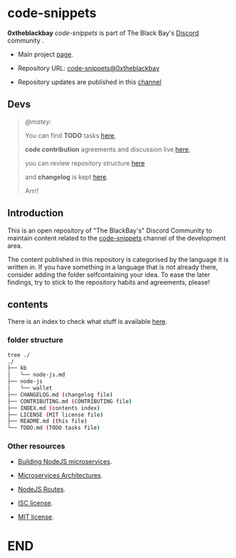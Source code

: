 # code-snippets

**0xtheblackbay** *code-snippets* is part of The Black Bay's [Discord](https://discord.gg/aBTHCcWsy2) community .

- Main project [page](https://github.com/0xtheblackbay).

- Repository URL: [code-snippets@0xtheblackbay](https://github.com/0xtheblackbay/code-snippets)

- Repository updates are published in this [channel](https://discord.com/channels/824802263775314011/1112112155001634827)

## Devs

> *@matey*:
>
> You can find **TODO** tasks [here](/TODO.md),
>
> **code contribution** agreements and discussion live [here](/CONTRIBUTING.md),
>
> you can review repository structure [here](/INDEX.md)
>
> and **changelog** is kept [here](/CHANGELOG.md).
>
> Arrr!

## Introduction

This is an open repository of "The BlackBay's" Discord Community to maintain content related to the [code-snippets](https://discord.gg/MnKwG8hXvA) channel of the development area.

The content published in this repository is categorised by the language it is written in. If you have something in a language that is not already there, consider adding the folder selfcontaining your idea. To ease the later findings, try to stick to the repository habits and agreements, please!

## contents

There is an index to check what stuff is available [here](/INDEX.md).

### folder structure

```sh
tree ./
./
├── kb
│   └── node-js.md
├── node-js
│   └── wallet 
├── CHANGELOG.md (changelog file)
├── CONTRIBUTING.md (CONTRIBUTING file)
├── INDEX.md (contents index)
├── LICENSE (MIT license file)
├── README.md (this file)
└── TODO.md (TODO tasks file)
```

### Other resources

- [Building NodeJS microservices](https://blog.logrocket.com/building-microservices-node-js/).

- [Microservices Architectures](https://codeforgeek.com/microservices-nodejs/).

- [NodeJS Routes](https://developer.mozilla.org/en-US/docs/Learn/Server-side/Express_Nodejs/routes).

- [ISC license](https://opensource.org/license/isc-license-txt/).

- [MIT license](https://spdx.org/licenses/MIT.html).

# END

